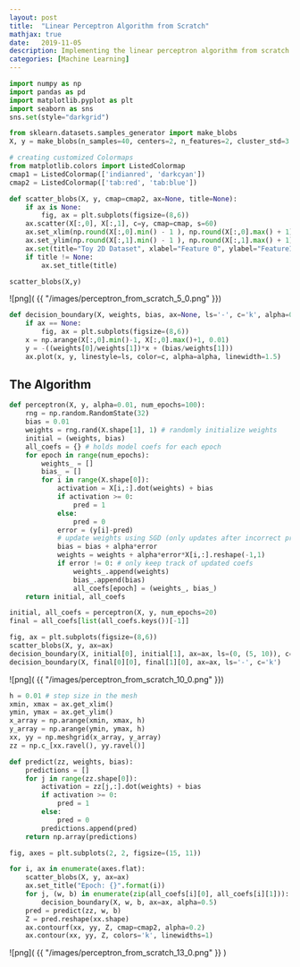```yaml
---
layout: post
title:  "Linear Perceptron Algorithm from Scratch"
mathjax: true
date:   2019-11-05 
description: Implementing the linear perceptron algorithm from scratch on a toy two-dimensional dataset. Visualizing the decision boundary of the perceptron after each epoch until convergence.
categories: [Machine Learning]
---
```


<style>

p.code {
  font-family: Courier, monospace;
  font-size:17px;
}


</style>

<script src="https://cdnjs.cloudflare.com/ajax/libs/mathjax/2.7.0/MathJax.js?config=TeX-AMS-MML_HTMLorMML" type="text/javascript"></script>


```python
import numpy as np
import pandas as pd
import matplotlib.pyplot as plt
import seaborn as sns
sns.set(style="darkgrid")
```


```python
from sklearn.datasets.samples_generator import make_blobs
X, y = make_blobs(n_samples=40, centers=2, n_features=2, cluster_std=3.5, random_state=32)
```


```python
# creating customized Colormaps
from matplotlib.colors import ListedColormap
cmap1 = ListedColormap(['indianred', 'darkcyan'])
cmap2 = ListedColormap(['tab:red', 'tab:blue'])
```


```python
def scatter_blobs(X, y, cmap=cmap2, ax=None, title=None):
    if ax is None:
        fig, ax = plt.subplots(figsize=(8,6))
    ax.scatter(X[:,0], X[:,1], c=y, cmap=cmap, s=60)
    ax.set_xlim(np.round(X[:,0].min() - 1 ), np.round(X[:,0].max() + 1))
    ax.set_ylim(np.round(X[:,1].min() - 1 ), np.round(X[:,1].max() + 1))
    ax.set(title="Toy 2D Dataset", xlabel="Feature 0", ylabel="Feature1")
    if title != None:
        ax.set_title(title)
```


```python
scatter_blobs(X,y)
```


![png]( {{ "/images/perceptron_from_scratch_5_0.png" }})



```python
def decision_boundary(X, weights, bias, ax=None, ls='-', c='k', alpha=0.65):
    if ax == None:
        fig, ax = plt.subplots(figsize=(8,6))
    x = np.arange(X[:,0].min()-1, X[:,0].max()+1, 0.01)
    y = -((weights[0]/weights[1])*x + (bias/weights[1]))
    ax.plot(x, y, linestyle=ls, color=c, alpha=alpha, linewidth=1.5)
```

## The Algorithm 

```python
def perceptron(X, y, alpha=0.01, num_epochs=100):
    rng = np.random.RandomState(32)
    bias = 0.01 
    weights = rng.rand(X.shape[1], 1) # randomly initialize weights
    initial = (weights, bias)
    all_coefs = {} # holds model coefs for each epoch
    for epoch in range(num_epochs):
        weights_ = []
        bias_ = []
        for i in range(X.shape[0]):
            activation = X[i,:].dot(weights) + bias
            if activation >= 0:
                pred = 1
            else:
                pred = 0
            error = (y[i]-pred)
            # update weights using SGD (only updates after incorrect pred)
            bias = bias + alpha*error
            weights = weights + alpha*error*X[i,:].reshape(-1,1)
            if error != 0: # only keep track of updated coefs
                weights_.append(weights)
                bias_.append(bias)
                all_coefs[epoch] = (weights_, bias_)
    return initial, all_coefs
```


```python
initial, all_coefs = perceptron(X, y, num_epochs=20)
final = all_coefs[list(all_coefs.keys())[-1]]
```


```python
fig, ax = plt.subplots(figsize=(8,6))
scatter_blobs(X, y, ax=ax)
decision_boundary(X, initial[0], initial[1], ax=ax, ls=(0, (5, 10)), c='b')
decision_boundary(X, final[0][0], final[1][0], ax=ax, ls='-', c='k')
```


![png]( {{ "/images/perceptron_from_scratch_10_0.png" }})



```python
h = 0.01 # step size in the mesh
xmin, xmax = ax.get_xlim()
ymin, ymax = ax.get_ylim()
x_array = np.arange(xmin, xmax, h)
y_array = np.arange(ymin, ymax, h)
xx, yy = np.meshgrid(x_array, y_array)
zz = np.c_[xx.ravel(), yy.ravel()]
```


```python
def predict(zz, weights, bias):
    predictions = []
    for j in range(zz.shape[0]):
        activation = zz[j,:].dot(weights) + bias
        if activation >= 0:
            pred = 1
        else:
            pred = 0
        predictions.append(pred)
    return np.array(predictions)
```


```python
fig, axes = plt.subplots(2, 2, figsize=(15, 11))

for i, ax in enumerate(axes.flat):
    scatter_blobs(X, y, ax=ax)
    ax.set_title("Epoch: {}".format(i))
    for j, (w, b) in enumerate(zip(all_coefs[i][0], all_coefs[i][1])):
        decision_boundary(X, w, b, ax=ax, alpha=0.5)
    pred = predict(zz, w, b)
    Z = pred.reshape(xx.shape)
    ax.contourf(xx, yy, Z, cmap=cmap2, alpha=0.2)
    ax.contour(xx, yy, Z, colors='k', linewidths=1)
```


![png]( {{ "/images/perceptron_from_scratch_13_0.png" }} )


